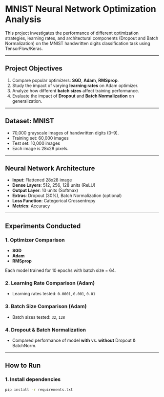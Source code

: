 # MNIST Neural Network Optimization Analysis

This project investigates the performance of different optimization strategies, learning rates, and architectural components (Dropout and Batch Normalization) on the MNIST handwritten digits classification task using TensorFlow/Keras.

 

---

## Project Objectives

1. Compare popular optimizers: **SGD**, **Adam**, **RMSprop**.
2. Study the impact of varying **learning rates** on Adam optimizer.
3. Analyze how different **batch sizes** affect training performance.
4. Evaluate the impact of **Dropout** and **Batch Normalization** on generalization.

---

## Dataset: MNIST

- 70,000 grayscale images of handwritten digits (0–9).
- Training set: 60,000 images  
- Test set: 10,000 images  
- Each image is 28x28 pixels.

---

## Neural Network Architecture

- **Input**: Flattened 28x28 image
- **Dense Layers**: 512, 256, 128 units (ReLU)
- **Output Layer**: 10 units (Softmax)
- **Extras**: Dropout (30%), Batch Normalization (optional)
- **Loss Function**: Categorical Crossentropy
- **Metrics**: Accuracy

---

## Experiments Conducted

### 1. Optimizer Comparison
- **SGD**
- **Adam**
- **RMSprop**

Each model trained for 10 epochs with batch size = 64.

### 2. Learning Rate Comparison (Adam)
- Learning rates tested: `0.0001`, `0.001`, `0.01`

### 3. Batch Size Comparison (Adam)
- Batch sizes tested: `32`, `128`

### 4. Dropout & Batch Normalization
- Compared performance of model **with** vs. **without** Dropout & BatchNorm.

---

## How to Run

### 1. Install dependencies
```bash
pip install -r requirements.txt
